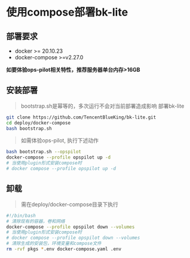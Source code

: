 # 使用compose部署bk-lite

## 部署要求

* docker >= 20.10.23
* docker-compose >=v2.27.0 

**如要体验ops-pilot相关特性，推荐服务器单台内存>16GB**

## 安装部署

> bootstrap.sh是幂等的，多次运行不会对当前部署造成影响
> 部署bk-lite
```bash
git clone https://github.com/TencentBlueKing/bk-lite.git
cd deploy/docker-compose
bash bootstrap.sh
```

> 如需体验ops-pilot, 执行下述动作
```bash
bash bootstrap.sh --opspilot
docker-compose --profile opspilot up -d
# 当使用plugin形式安装compose时
# docker compose --profile opspilot up -d
```

## 卸载
> 需在deploy/docker-compose目录下执行

```bash
#!/bin/bash
# 清除现有的容器，卷和网络
docker-compose --profile opspilot down --volumes
# 当使用plugin形式安装compose时
# docker compose --profile opspilot down --volumes
# 清除生成的安装包，环境变量和compose文件
rm -rvf pkgs *.env docker-compose.yaml .env
```

